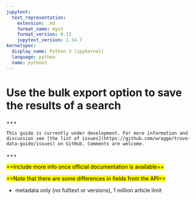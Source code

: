 ```yaml
---
jupytext:
  text_representation:
    extension: .md
    format_name: myst
    format_version: 0.13
    jupytext_version: 1.14.7
kernelspec:
  display_name: Python 3 (ipykernel)
  language: python
  name: python3
---
```


# Use the bulk export option to save the results of a search

+++

```{attention}
This guide is currently under development. For more information and discussion see [the list of issues](https://github.com/wragge/trove-data-guide/issues) on GitHub. Comments are welcome.
```

+++

<mark>==Include more info once official documentation is available==</mark>

<mark>==Note that there are some differences in fields from the API==</mark>

- metadata only (no fulltext or versions), 1 million article limit

```{code-cell} ipython3

```
